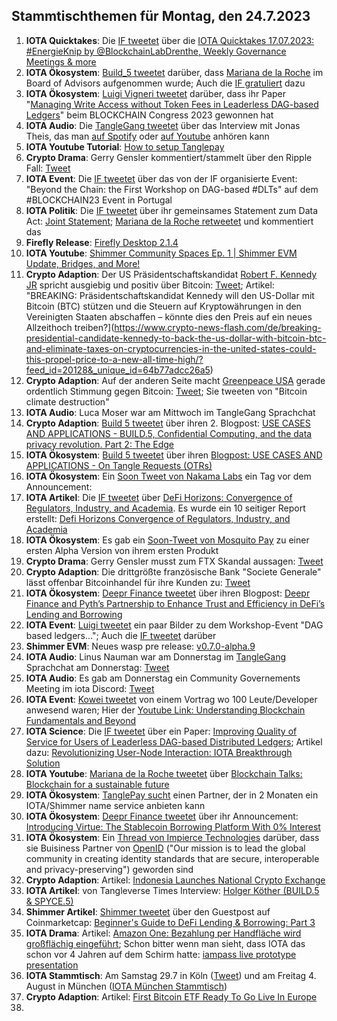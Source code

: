 ## Stammtischthemen für Montag, den 24.7.2023

1. **IOTA Quicktakes**: Die [IF tweetet](https://twitter.com/iota/status/1680865015337820161?s=20) über die [IOTA Quicktakes 17.07.2023: #EnergieKnip by @BlockchainLabDrenthe, Weekly Governance Meetings & more](https://www.youtube.com/watch?v=NAKuN8-2hQs)
2. **IOTA Ökosystem**: [Build_5 tweetet](https://twitter.com/build5tech/status/1681179078840442880?s=20) darüber, dass [Mariana de la Roche](https://twitter.com/Marianadlrw) im Board of Advisors aufgenommen wurde; Auch die [IF gratuliert](https://twitter.com/iota/status/1681200975271395328?s=20) dazu
3. **IOTA Ökosystem**: [Luigi Vigneri tweetet](https://twitter.com/VekkioKonio/status/1681238732668653568?s=20) darüber, dass ihr Paper "[Managing Write Access without Token Fees in Leaderless DAG-based Ledgers](https://arxiv.org/abs/2307.08627)" beim BLOCKCHAIN Congress 2023 gewonnen hat
4. **IOTA Audio**: Die [TangleGang tweetet](https://twitter.com/GangTangleTalk/status/1681237553553219586?s=20) über das Interview mit Jonas Theis, das man [auf Spotify](https://podcasters.spotify.com/pod/show/tangle-gang/episodes/Interview-mit-Jonas-Theis-von-der-IF-vom-13-07-23-e271luq) oder [auf Youtube](https://youtu.be/SqHyQmjBBvw) anhören kann
5. **IOTA Youtube Tutorial**: [How to setup Tanglepay](https://youtu.be/MWfTCRY9ojE)
6. **Crypto Drama**: Gerry Gensler kommentiert/stammelt über den Ripple Fall: [Tweet](https://twitter.com/digitalassetbuy/status/1680997266784395278?s=20)
7. **IOTA Event**: Die [IF tweetet](https://twitter.com/iota/status/1681242423068860418?s=20) über das von der IF organisierte Event: "Beyond the Chain: the First Workshop on DAG-based #DLTs" auf dem #BLOCKCHAIN23 Event in Portugal
8. **IOTA Politik**: Die [IF tweetet](https://twitter.com/iota/status/1680970984625414144?s=20) über ihr gemeinsames Statement zum Data Act: [Joint Statement](https://data-act.info/joint-statement/); [Mariana de la Roche retweetet](https://twitter.com/Marianadlrw/status/1680991133843718146?s=20) und kommentiert das
9. **Firefly Release**: [Firefly Desktop 2.1.4](https://github.com/iotaledger/firefly/releases/tag/desktop-2.1.4)
10. **IOTA Youtube**: [Shimmer Community Spaces Ep. 1 | Shimmer EVM Update, Bridges, and More!](https://www.youtube.com/watch?v=FDa9NtZwSCg)
11. **Crypto Adaption**: Der US Präsidentschaftskandidat [Robert F. Kennedy JR](https://twitter.com/RobertKennedyJr) spricht ausgiebig und positiv über Bitcoin: [Tweet](https://twitter.com/marcfriedrich7/status/1681521145252544512?s=20); Artikel: "BREAKING: Präsidentschaftskandidat Kennedy will den US-Dollar mit Bitcoin (BTC) stützen und die Steuern auf Kryptowährungen in den Vereinigten Staaten abschaffen – könnte dies den Preis auf ein neues Allzeithoch treiben?](https://www.crypto-news-flash.com/de/breaking-presidential-candidate-kennedy-to-back-the-us-dollar-with-bitcoin-btc-and-eliminate-taxes-on-cryptocurrencies-in-the-united-states-could-this-propel-price-to-a-new-all-time-high/?feed_id=20128&_unique_id=64b77adcc26a5)
12. **Crypto Adaption**: Auf der anderen Seite macht [Greenpeace USA](https://twitter.com/greenpeaceusa) gerade ordentlich Stimmung gegen Bitcoin: [Tweet](https://twitter.com/greenpeaceusa/status/1681325536855879685?s=20); Sie tweeten von "Bitcoin climate destruction"
13. **IOTA Audio**: Luca Moser war am Mittwoch im TangleGang Sprachchat
14. **Crypto Adaption**: [Build 5 tweetet](https://twitter.com/build5tech/status/1681530274847539200?s=20) über ihren 2. Blogpost: [USE CASES AND APPLICATIONS - BUILD.5, Confidential Computing, and the data privacy revolution. Part 2: The Edge](https://build5.com/blog/cc-edge/)
15. **IOTA Ökosystem**: [Build 5 tweetet](https://twitter.com/build5tech/status/1681895423198502912?s=20) über ihren [Blogpost: USE CASES AND APPLICATIONS - On Tangle Requests (OTRs)](http://build5.com/blog/otr1)
16. **IOTA Ökosystem**: Ein [Soon Tweet von Nakama Labs](https://twitter.com/Nakama_Labs/status/1681729049360515072?s=20) ein Tag vor dem Announcement:
17. **IOTA Artikel**: Die [IF tweetet](https://twitter.com/iota/status/1681639622936350720?s=20) über [DeFi Horizons: Convergence of Regulators, Industry, and Academia](https://www.eublockchainforum.eu/news/defi-horizons-convergence-regulators-industry-and-academia). Es wurde ein 10 seitiger Report erstellt: [Defi Horizons Convergence of Regulators, Industry, and Academia](https://www.eublockchainforum.eu/sites/default/files/reports/Defi_Horizons_Convergence_of_Regulators%2C_Industry_and_Academia.pdf)
18. **IOTA Ökosystem**: Es gab ein [Soon-Tweet von Mosquito Pay](https://twitter.com/MosquitoPay/status/1681724074051944450?s=20) zu einer ersten Alpha Version von ihrem ersten Produkt
19. **Crypto Drama**: Gerry Gensler musst zum FTX Skandal aussagen: [Tweet](https://twitter.com/NerdNationUnbox/status/1681758427301683206?s=20)
20. **Crypto Adaption**: Die drittgrößte französische Bank "Societe Generale" lässt offenbar Bitcoinhandel für ihre Kunden zu: [Tweet](https://twitter.com/BitcoinMagazine/status/1681644983999143937?s=20)
21. **IOTA Ökosystem**: [Deepr Finance tweetet](https://twitter.com/DeeprFinance/status/1681650495960629250?s=20) über ihren Blogpost: [Deepr Finance and Pyth’s Partnership to Enhance Trust and Efficiency in DeFi’s Lending and Borrowing](https://medium.com/@Deepr.Finance/deepr-finance-and-pyths-partnership-to-enhance-trust-and-efficiency-in-defi-s-lending-and-54246da6d495)
22. **IOTA Event**: [Luigi tweetet](https://twitter.com/VekkioKonio/status/1681657093198168068?s=20) ein paar Bilder zu dem Workshop-Event "DAG based ledgers..."; Auch die [IF tweetet](https://twitter.com/iota/status/1681242423068860418?s=20) darüber
23. **Shimmer EVM**: Neues wasp pre release: [v0.7.0-alpha.9](https://github.com/iotaledger/wasp/releases/tag/v0.7.0-alpha.9)
24. **IOTA Audio**: Linus Nauman war am Donnerstag im [TangleGang](https://twitter.com/GangTangleTalk) Sprachchat am Donnerstag: [Tweet](https://twitter.com/GangTangleTalk/status/1681969688773898240?s=20)
25. **IOTA Audio**: Es gab am Donnerstag ein Community Governements Meeting im iota Discord: [Tweet](https://twitter.com/shimmernet/status/1681725600371752969?s=20)
26. **IOTA Event**: [Kowei tweetet](https://twitter.com/kowei1995/status/1681598613154320384?s=20) von einem Vortrag wo 100 Leute/Developer anwesend waren; Hier der [Youtube Link: Understanding Blockchain Fundamentals and Beyond](https://youtu.be/3Nt6EctggrE)
27. **IOTA Science**: Die [IF tweetet](https://twitter.com/iota/status/1682087989441093632?s=20) über ein Paper: [Improving Quality of Service for Users of Leaderless DAG-based Distributed Ledgers](https://dl.acm.org/doi/pdf/10.1145/3604942); Artikel dazu: [Revolutionizing User-Node Interaction: IOTA Breakthrough Solution](https://sucryptoz.com/revolutionizing-user-node-interaction-iota-breakthrough-solution/)
28. **IOTA Youtube**: [Mariana de la Roche tweetet](https://twitter.com/Marianadlrw/status/1681950489955508224?s=20) über [Blockchain Talks: Blockchain for a sustainable future](https://www.youtube.com/watch?v=u_Kf_Q8_0lA)
29. **IOTA Ökosystem**: [TanglePay sucht](https://twitter.com/tanglepaycom/status/1682275686239862784?s=20) einen Partner, der in 2 Monaten ein IOTA/Shimmer name service anbieten kann
30. **IOTA Ökosystem**: [Deepr Finance tweetet](https://twitter.com/Virtue_Money/status/1682065648732585998?s=20) über ihr Announcement: [Introducing Virtue: The Stablecoin Borrowing Platform With 0% Interest](https://medium.com/@Virtue_Money/introducing-virtue-the-stablecoin-borrowing-platform-with-0-interest-3c6c23f541b7)
31. **IOTA Ökosystem**: Ein [Thread von Impierce Technologies](https://twitter.com/ImpierceTech/status/1682363261461643268?s=20) darüber, dass sie Buisiness Partner von [OpenID](https://twitter.com/openid) ("Our mission is to lead the global community in creating identity standards that are secure, interoperable and privacy-preserving") geworden sind
32. **Crypto Adaption**: Artikel: [Indonesia Launches National Crypto Exchange](https://watcher.guru/news/indonesia-launches-national-crypto-exchange)
33. **IOTA Artikel**: von Tangleverse Times Interview: [Holger Köther (BUILD.5 & SPYCE.5)](https://www.times.tangleverse.io/holger-kother-build-5-spyce-5/)
34. **Shimmer Artikel**: [Shimmer tweetet](https://twitter.com/shimmernet/status/1682480570767482884?s=20) über den Guestpost auf Coinmarketcap: [Beginner's Guide to DeFi Lending & Borrowing: Part 3](https://coinmarketcap.com/community/articles/64a2821ff1ed017da5bdaaa6/)
35. **IOTA Drama**: Artikel: [Amazon One: Bezahlung per Handfläche wird großflächig eingeführt](https://www.golem.de/news/amazon-one-bezahlung-per-handflaeche-wird-grossflaechig-eingefuehrt-2307-176059.html); Schon bitter wenn man sieht, dass IOTA das schon vor 4 Jahren auf dem Schirm hatte: [iampass live prototype presentation](https://www.youtube.com/watch?v=7Jw29e4ofrU)
36. **IOTA Stammtisch**: Am Samstag 29.7 in Köln ([Tweet](https://twitter.com/sciascma/status/1682360647172997125?s=20)) und am Freitag 4. August in München ([IOTA München Stammtisch](https://www.meetup.com/iota-muc/events/294828472/))
37. **Crypto Adaption**: Artikel: [First Bitcoin ETF Ready To Go Live In Europe](https://bitcoinnews.com/first-bitcoin-etf-ready-to-go-live-in-europe/)
38. 
